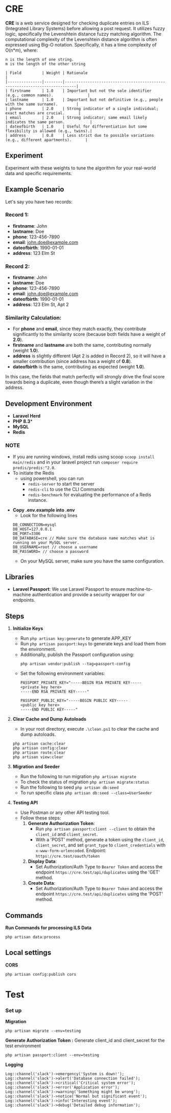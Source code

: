 # CRE

**CRE** is a web service designed for checking duplicate entries on ILS (Integrated Library Systems) before allowing a post request. It utilizes fuzzy logic, specifically the Levenshtein distance fuzzy matching algorithm.
The computational complexity of the Levenshtein distance algorithm is often expressed using Big-O notation. Specifically, it has a time complexity of O(n*m), where:
```
n is the length of one string.
m is the length of the other string
```

```
| Field         | Weight | Rationale                                                                 |
|---------------|--------|---------------------------------------------------------------------------|
| firstname     | 1.0    | Important but not the sole identifier (e.g., common names).               |
| lastname      | 1.0    | Important but not definitive (e.g., people with the same surname).        |
| phone         | 2.0    | Strong indicator of a single individual; exact matches are crucial.      |
| email         | 2.0    | Strong indicator; same email likely indicates the same person.           |
| dateofbirth   | 1.0    | Useful for differentiation but some flexibility is allowed (e.g., twins).|
| address       | 0.8    | Less strict due to possible variations (e.g., different apartments).      |

```
## Experiment

Experiment with these weights to tune the algorithm for your real-world data and specific requirements.

## Example Scenario

Let's say you have two records:

### Record 1:
- **firstname**: John
- **lastname**: Doe
- **phone**: 123-456-7890
- **email**: john.doe@example.com
- **dateofbirth**: 1990-01-01
- **address**: 123 Elm St

### Record 2:
- **firstname**: John
- **lastname**: Doe
- **phone**: 123-456-7890
- **email**: john.doe@example.com
- **dateofbirth**: 1990-01-01
- **address**: 123 Elm St, Apt 2

### Similarity Calculation:

- For **phone** and **email**, since they match exactly, they contribute significantly to the similarity score (because both fields have a weight of **2.0**).
- **firstname** and **lastname** are both the same, contributing normally (weight **1.0**).
- **address** is slightly different (Apt 2 is added in Record 2), so it will have a smaller contribution (since address has a weight of **0.8**).
- **dateofbirth** is the same, contributing as expected (weight **1.0**).

In this case, the fields that match perfectly will strongly drive the final score towards being a duplicate, even though there’s a slight variation in the address.

## Development Environment

- **Laravel Herd**
- **PHP 8.3***
- **MySQL**
- **Redis**

### NOTE
- If you are running windows, install redis using scoop `scoop install main/redis` and in your laravel project run `composer require predis/predis:^2.0`.
- To initiate the Redis
    - using powershell, you can run 
        - `redis-server` to start the server
        - `redis-cli` to use the CLI Commands
        - `redis-benchmark` for evaluating the performance of a Redis instance. 


<!--  copy .env.example into .env -->
- **Copy .env.example into .env**
    - Look for the following lines 
    ```
    DB_CONNECTION=mysql
    DB_HOST=127.0.0.1
    DB_PORT=3306
    DB_DATABASE=cre // Make sure the database name matches what is running on your MySQL server.
    DB_USERNAME=root // choose a username
    DB_PASSWORD= // choose a password
    ```
    - On your MySQL server, make sure you have the same configuration. 

## Libraries

- **Laravel Passport**: We use Laravel Passport to ensure machine-to-machine authentication and provide a security wrapper for our endpoints.

## Steps

1. **Initialize Keys**
   - Run `php artisan key:generate` to generate APP_KEY
   - Run `php artisan passport:keys` to generate keys and load them from the environment.
   - Additionally, publish the Passport configuration using:
     ```
     php artisan vendor:publish --tag=passport-config
     ```
   - Set the following environment variables:
     ```
     PASSPORT_PRIVATE_KEY="-----BEGIN RSA PRIVATE KEY-----
     <private key here>
     -----END RSA PRIVATE KEY-----"

     PASSPORT_PUBLIC_KEY="-----BEGIN PUBLIC KEY-----
     <public key here>
     -----END PUBLIC KEY-----"
     ```

2. **Clear Cache and Dump Autoloads**
   - In your root directory, execute `.\clean.ps1` to clear the cache and dump autoloads.

   ```
   php artisan cache:clear
   php artisan config:clear
   php artisan route:clear
   php artisan view:clear
   ```
3. **Migration and Seeder** 
   - Run the following to run migration `php artisan migrate`
   - To check the status of migration `php artisan migrate:status`
   - Run the following to seed `php artisan db:seed`
   - To run specific class `php artisan db:seed --class=UserSeeder`

4. **Testing API**
   - Use Postman or any other API testing tool.
   - Follow these steps:
     1. **Generate Authorization Token**:
        - Run `php artisan passport:client --client` to obtain the `client_id` and `client_secret`.
        - With a 'POST' method, generate a token using the `client_id`, `client_secret`, and set `grant_type` to `client_credentials` with `x-www-form-urlencoded`. Endpoint: `https://cre.test/oauth/token`
     2. **Display Data**:
        - Set Authorization/Auth Type to `Bearer Token` and access the endpoint `https://cre.test/api/duplicates` using the 'GET' method.
     3. **Create Data**:
        - Set Authorization/Auth Type to `Bearer Token` and access the endpoint `https://cre.test/api/duplicates` using the 'POST' method.

## Commands
**Run Commands for processing ILS Data**
```
php artisan data:process
```

## Local settings
**CORS**
```
php artisan config:publish cors
```


# Test

### Set up
**Migration**
```
php artisan migrate --env=testing
```
**Generate Authorization Token :**
Generate client_id and client_secret for the test environment 

```
php artisan passport:client --env=testing
```


**Logging**

```// Log different severity levels
Log::channel('slack')->emergency('System is down!');
Log::channel('slack')->alert('Database connection failed');
Log::channel('slack')->critical('Critical system error');
Log::channel('slack')->error('Application error');
Log::channel('slack')->warning('Something might be wrong');
Log::channel('slack')->notice('Normal but significant event');
Log::channel('slack')->info('Interesting event');
Log::channel('slack')->debug('Detailed debug information');

```